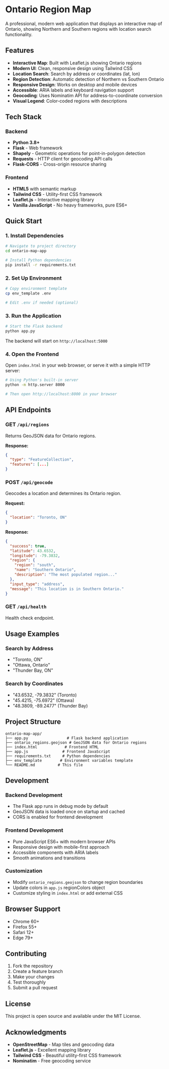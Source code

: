 # Ontario Region Map

A professional, modern web application that displays an interactive map of Ontario, showing Northern and Southern regions with location search functionality.

## Features

-  **Interactive Map**: Built with Leaflet.js showing Ontario regions
-  **Modern UI**: Clean, responsive design using Tailwind CSS
-  **Location Search**: Search by address or coordinates (lat, lon)
-  **Region Detection**: Automatic detection of Northern vs Southern Ontario
-  **Responsive Design**: Works on desktop and mobile devices
-  **Accessible**: ARIA labels and keyboard navigation support
-  **Geocoding**: Uses Nominatim API for address-to-coordinate conversion
-  **Visual Legend**: Color-coded regions with descriptions

## Tech Stack

### Backend
- **Python 3.8+**
- **Flask** - Web framework
- **Shapely** - Geometric operations for point-in-polygon detection
- **Requests** - HTTP client for geocoding API calls
- **Flask-CORS** - Cross-origin resource sharing

### Frontend
- **HTML5** with semantic markup
- **Tailwind CSS** - Utility-first CSS framework
- **Leaflet.js** - Interactive mapping library
- **Vanilla JavaScript** - No heavy frameworks, pure ES6+

## Quick Start

### 1. Install Dependencies

```bash
# Navigate to project directory
cd ontario-map-app

# Install Python dependencies
pip install -r requirements.txt
```

### 2. Set Up Environment

```bash
# Copy environment template
cp env_template .env

# Edit .env if needed (optional)
```

### 3. Run the Application

```bash
# Start the Flask backend
python app.py
```

The backend will start on `http://localhost:5000`

### 4. Open the Frontend

Open `index.html` in your web browser, or serve it with a simple HTTP server:

```bash
# Using Python's built-in server
python -m http.server 8000

# Then open http://localhost:8000 in your browser
```

## API Endpoints

### GET `/api/regions`
Returns GeoJSON data for Ontario regions.

**Response:**
```json
{
  "type": "FeatureCollection",
  "features": [...]
}
```

### POST `/api/geocode`
Geocodes a location and determines its Ontario region.

**Request:**
```json
{
  "location": "Toronto, ON" 
}
```

**Response:**
```json
{
  "success": true,
  "latitude": 43.6532,
  "longitude": -79.3832,
  "region": {
    "region": "south",
    "name": "Southern Ontario",
    "description": "The most populated region..."
  },
  "input_type": "address",
  "message": "This location is in Southern Ontario."
}
```

### GET `/api/health`
Health check endpoint.

## Usage Examples

### Search by Address
- "Toronto, ON"
- "Ottawa, Ontario"
- "Thunder Bay, ON"

### Search by Coordinates
- "43.6532, -79.3832" (Toronto)
- "45.4215, -75.6972" (Ottawa)
- "48.3809, -89.2477" (Thunder Bay)

## Project Structure

```
ontario-map-app/
├── app.py                 # Flask backend application
├── ontario_regions.geojson # GeoJSON data for Ontario regions
├── index.html            # Frontend HTML
├── app.js               # Frontend JavaScript
├── requirements.txt     # Python dependencies
├── env_template        # Environment variables template
└── README.md          # This file
```

## Development

### Backend Development
- The Flask app runs in debug mode by default
- GeoJSON data is loaded once on startup and cached
- CORS is enabled for frontend development

### Frontend Development
- Pure JavaScript ES6+ with modern browser APIs
- Responsive design with mobile-first approach
- Accessible components with ARIA labels
- Smooth animations and transitions

### Customization
- Modify `ontario_regions.geojson` to change region boundaries
- Update colors in `app.js` regionColors object
- Customize styling in `index.html` or add external CSS

## Browser Support

- Chrome 60+
- Firefox 55+
- Safari 12+
- Edge 79+

## Contributing

1. Fork the repository
2. Create a feature branch
3. Make your changes
4. Test thoroughly
5. Submit a pull request

## License

This project is open source and available under the MIT License.

## Acknowledgments

- **OpenStreetMap** - Map tiles and geocoding data
- **Leaflet.js** - Excellent mapping library
- **Tailwind CSS** - Beautiful utility-first CSS framework
- **Nominatim** - Free geocoding service
